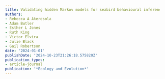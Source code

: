 ```yaml
---
title: Validating hidden Markov models for seabird behavioural inference
authors:
- Rebecca A Akeresola
- Adam Butler
- Esther L Jones
- Ruth King
- Vı́ctor Elvira
- Julie Black
- Gail Robertson
date: '2024-01-01'
publishDate: '2024-10-23T21:26:18.575820Z'
publication_types:
- article-journal
publication: '*Ecology and Evolution*'
---
```

